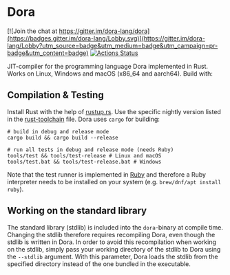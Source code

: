 # Dora

[![Join the chat at https://gitter.im/dora-lang/dora](https://badges.gitter.im/dora-lang/Lobby.svg)](https://gitter.im/dora-lang/Lobby?utm_source=badge&utm_medium=badge&utm_campaign=pr-badge&utm_content=badge) [![Actions Status](https://github.com/dinfuehr/dora/workflows/lint-and-test/badge.svg)](https://github.com/dinfuehr/dora/actions)

JIT-compiler for the programming language Dora implemented in Rust.
Works on Linux, Windows and macOS (x86\_64 and aarch64).
Build with:


## Compilation & Testing
Install Rust with the help of [rustup.rs](http://rustup.rs). Use the specific nightly version listed in the [rust-toolchain](https://github.com/dinfuehr/dora/blob/master/rust-toolchain) file. Dora uses `cargo` for building:

```
# build in debug and release mode
cargo build && cargo build --release

# run all tests in debug and release mode (needs Ruby)
tools/test && tools/test-release # Linux and macOS
tools/test.bat && tools/test-release.bat # Windows
```

Note that the test runner is implemented in [Ruby](https://www.ruby-lang.org/) and therefore a Ruby interpreter needs to be installed on your system (e.g. `brew/dnf/apt install ruby`).

## Working on the standard library
The standard library (stdlib) is included into the `dora`-binary at compile time.
Changing the stdlib therefore requires recompiling Dora, even though the stdlib is written in Dora.
In order to avoid this recompilation when working on the stdlib, simply pass your working directory of the stdlib to Dora using the `--stdlib` argument.
With this parameter, Dora loads the stdlib from the specified directory instead of the one bundled in the executable.

